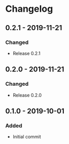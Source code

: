 # Changelog

## 0.2.1 - 2019-11-21
### Changed
- Release 0.2.1

## 0.2.0 - 2019-11-21
### Changed
- Release 0.2.0

## 0.1.0 - 2019-10-01
### Added
- Initial commit